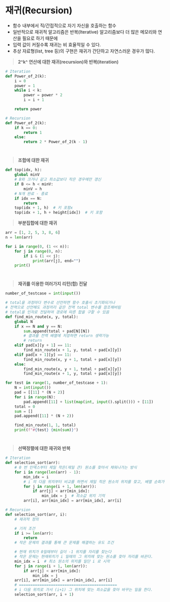 # 재귀(Recursion)

- 함수 내부에서 직/간접적으로 자기 자신을 호출하는 함수
- 일반적으로 재귀적 알고리즘은 반복(Iterative) 알고리즘보다 더 많은 메모리와 연산을 필요로 하기 때문에
- 입력 값이 커질수록 재귀는 비 효율적일 수 있다.
- 추상 자료형(list, tree 등)의 구현은 재귀가 간단하고 자연스러운 경우가 많다.

> **2^k^ 연산에 대한 재귀(recursion)와 반복(iteration)**

```python
# Iteration
def Power_of_2(k):
	i = 0
	power = 1
	while i < k:
		power = power * 2
		i = i + 1

	return power
```

```python
# Recursion
def Power_of_2(k):
	if k == 0:
		return 1
	else:
		return 2 * Power_of_2(k - 1)
```

#

> **조합에 대한 재귀**

```python
def top(idx, h):
    global minV
    # B와 크거나 같고 최소값보다 작은 경우에만 갱신
    if B <= h < minV:
        minV = h
    # N개 완료 - 종료
    if idx == N:
        return
    top(idx + 1, h)  # 키 포함x
    top(idx + 1, h + height[idx])  # 키 포함
```

> **부분집합에 대한 재귀**

```python
arr = [1, 2, 5, 3, 8, 6]
n = len(arr)

for i in range(0, (1 << n)):
    for j in range(0, n):
        if i & (1 << j):
            print(arr[j], end="")
    print()
```

#

> **재귀를 이용한 여러가지 리턴(합) 전달**

```python
number_of_testcase = int(input())

# total을 과정마다 변수로 선언하면 함수 호출시 초기화되거나
# 전역으로 선언해도 과정끼리 같은 전역 total 변수를 참조해버림
# total을 인자로 전달하여 경로에 따른 합을 구할 수 있음
def find_min_route(x, y, total):
    global N
    if x == N and y == N:
        sum.append(total + pad[N][N])
        # 결과를 전역 배열에 저장하면 return 생략가능
        # return
    elif pad[x][y + 1] == 11:
        find_min_route(x + 1, y, total + pad[x][y])
    elif pad[x + 1][y] == 11:
        find_min_route(x, y + 1, total + pad[x][y])
    else:
        find_min_route(x, y + 1, total + pad[x][y])
        find_min_route(x + 1, y, total + pad[x][y])

for test in range(1, number_of_testcase + 1):
    N = int(input())
    pad = [[11] * (N + 2)]
    for i in range(N):
        pad.append([11] + list(map(int, input().split())) + [11])
    total = 0
    sum = []
    pad.append([11] * (N + 2))

    find_min_route(1, 1, total)
    print(f"#{test} {min(sum)}")
```

#

> **선택정렬에 대한 재귀와 반복**

```python
# Iteration
def selection_sort(arr):
    # 0 번 인덱스부터 제일 작은(제일 큰) 원소를 찾아서 채워나가는 방식
    for i in range(len(arr) - 1):
        min_idx = i
        # i 의 다음 위치부터 비교를 하면서 제일 작은 원소의 위치를 찾고, 배열 순회가 끝나면 자리를 바꾼다.
        for j in range(i + 1, len(arr)):
            if arr[j] < arr[min_idx]:
                min_idx = j  # 최소값 위치 기억
        arr[i], arr[min_idx] = arr[min_idx], arr[i]

```

```python
# Recursion
def selection_sort(arr, i):
    # 재귀적 정의

    # 기저 조건
    if i >= len(arr):
        return
    # 작은 문제의 결과를 통해 큰 문제를 해결하는 유도 조건

    # 현재 위치가 0일때부터 길이 -1 위치를 자리를 찾는다
    # 작은 문제는 현재위치가 i 일때의 그 위치에 맞는 원소를 찾아 자리를 바꾼다.
    min_idx = i  # 최소 원소의 위치를 일단 i 로 시작
    for j in range(i + 1, len(arr)):
        if arr[j] < arr[min_idx]:
            min_idx = j
    arr[i], arr[min_idx] = arr[min_idx], arr[i]
    # ===========================================
    # i 다음 위치로 가서 (i+1) 그 위치에 맞는 최소값을 찾아 바꾸는 일을 한다.
    selection_sort(arr, i + 1)

```
